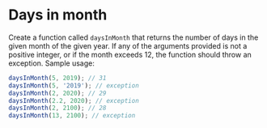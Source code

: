 # Days in month

Create a function called `daysInMonth` that returns the number of days in the given month of the given year. If any of the arguments provided is not a positive integer, or if the month exceeds 12, the function should throw an exception. Sample usage:

```js
daysInMonth(5, 2019); // 31
daysInMonth(5, '2019'); // exception
daysInMonth(2, 2020); // 29
daysInMonth(2.2, 2020); // exception
daysInMonth(2, 2100); // 28
daysInMonth(13, 2100); // exception
```
